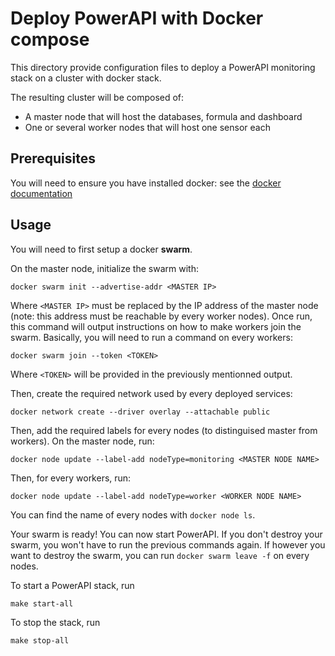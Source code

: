# Deploy PowerAPI with Docker compose
This directory provide configuration files to deploy a PowerAPI monitoring stack on a cluster with docker stack.

The resulting cluster will be composed of:
- A master node that will host the databases, formula and dashboard
- One or several worker nodes that will host one sensor each

## Prerequisites
You will need to ensure you have installed docker: see the [docker documentation](https://docs.docker.com/get-docker/)

## Usage
You will need to first setup a docker **swarm**.

On the master node, initialize the swarm with:
```
docker swarm init --advertise-addr <MASTER IP>
```
Where `<MASTER IP>` must be replaced by the IP address of the master node (note: this address must be reachable by every worker nodes). Once run, this command will output instructions on how to make workers join the swarm. Basically, you will need to run a command on every workers: 
```
docker swarm join --token <TOKEN>
```
Where `<TOKEN>` will be provided in the previously mentionned output.

Then, create the required network used by every deployed services:
```
docker network create --driver overlay --attachable public
```
Then, add the required labels for every nodes (to distinguised master from workers). On the master node, run:
```
docker node update --label-add nodeType=monitoring <MASTER NODE NAME>
```
Then, for every workers, run:
```
docker node update --label-add nodeType=worker <WORKER NODE NAME>
```
You can find the name of every nodes with `docker node ls`.

Your swarm is ready! You can now start PowerAPI. If you don't destroy your swarm, you won't have to run the previous commands again. If however you want to destroy the swarm, you can run `docker swarm leave -f` on every nodes.

To start a PowerAPI stack, run 
```
make start-all
```

To stop the stack, run 
```
make stop-all
```